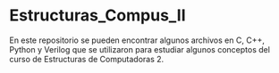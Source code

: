 # Estructuras_Compus_II

En este repositorio se pueden encontrar algunos archivos en C, C++, Python y Verilog que se utilizaron para estudiar algunos conceptos del curso de Estructuras de Computadoras 2.

